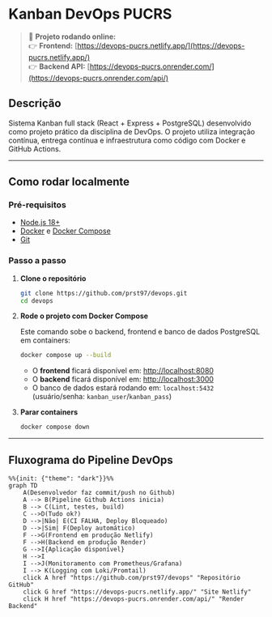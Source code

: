 # Kanban DevOps PUCRS

> 🚀 **Projeto rodando online:**  
> 👉 **Frontend:** [https://devops-pucrs.netlify.app/](https://devops-pucrs.netlify.app/)  
> 👉 **Backend API:** [https://devops-pucrs.onrender.com/](https://devops-pucrs.onrender.com/api/)

## Descrição

Sistema Kanban full stack (React + Express + PostgreSQL) desenvolvido como projeto prático da disciplina de DevOps. O projeto utiliza integração contínua, entrega contínua e infraestrutura como código com Docker e GitHub Actions.

---

## Como rodar localmente

### Pré-requisitos

- [Node.js 18+](https://nodejs.org/)
- [Docker](https://www.docker.com/) e [Docker Compose](https://docs.docker.com/compose/)
- [Git](https://git-scm.com/)

### Passo a passo

1. **Clone o repositório**

    ```bash
    git clone https://github.com/prst97/devops.git
    cd devops
    ```

2. **Rode o projeto com Docker Compose**

    Este comando sobe o backend, frontend e banco de dados PostgreSQL em containers:

    ```bash
    docker compose up --build
    ```

    - O **frontend** ficará disponível em: [http://localhost:8080](http://localhost:8080)
    - O **backend** ficará disponível em: [http://localhost:3000](http://localhost:3000)
    - O banco de dados estará rodando em: `localhost:5432` (usuário/senha: `kanban_user`/`kanban_pass`)

3. **Parar containers**

    ```bash
    docker compose down
    ```

---

## Fluxograma do Pipeline DevOps

```mermaid
%%{init: {"theme": "dark"}}%%
graph TD
    A(Desenvolvedor faz commit/push no Github)
    A --> B(Pipeline Github Actions inicia)
    B --> C(Lint, testes, build)
    C -->D(Tudo ok?)
    D -->|Não| E(CI FALHA, Deploy Bloqueado)
    D -->|Sim| F(Deploy automático)
    F -->G(Frontend em produção Netlify)
    F -->H(Backend em produção Render)
    G -->I{Aplicação disponível}
    H -->I
    I -->J(Monitoramento com Prometheus/Grafana)
    I --> K(Logging com Loki/Promtail)
    click A href "https://github.com/prst97/devops" "Repositório GitHub"
    click G href "https://devops-pucrs.netlify.app/" "Site Netlify"
    click H href "https://devops-pucrs.onrender.com/api/" "Render Backend"
```
